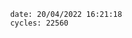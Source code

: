 

                date: 20/04/2022 16:21:18
                cycles: 22560

                         